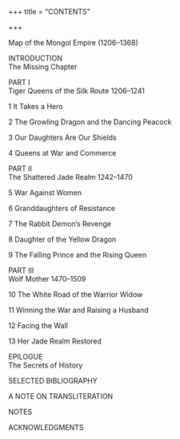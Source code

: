 +++
title = "CONTENTS"

+++





Map of the Mongol Empire \(1206–1368\)

INTRODUCTION  
The Missing Chapter

PART I  
Tiger Queens of the Silk Route 1206–1241

1 It Takes a Hero

2 The Growling Dragon and the Dancing Peacock

3 Our Daughters Are Our Shields

4 Queens at War and Commerce

PART II  
The Shattered Jade Realm 1242–1470

5 War Against Women

6 Granddaughters of Resistance

7 The Rabbit Demon’s Revenge

8 Daughter of the Yellow Dragon

9 The Falling Prince and the Rising Queen

PART III  
Wolf Mother 1470–1509

10 The White Road of the Warrior Widow

11 Winning the War and Raising a Husband

12 Facing the Wall

13 Her Jade Realm Restored

EPILOGUE  
The Secrets of History

SELECTED BIBLIOGRAPHY

A NOTE ON TRANSLITERATION

NOTES

ACKNOWLEDGMENTS

